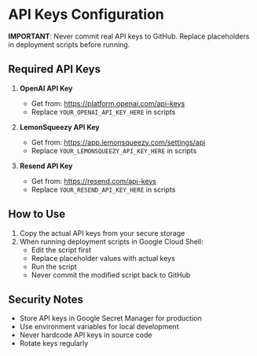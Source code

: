 # API Keys Configuration

**IMPORTANT**: Never commit real API keys to GitHub. Replace placeholders in deployment scripts before running.

## Required API Keys

1. **OpenAI API Key**
   - Get from: https://platform.openai.com/api-keys
   - Replace `YOUR_OPENAI_API_KEY_HERE` in scripts

2. **LemonSqueezy API Key**
   - Get from: https://app.lemonsqueezy.com/settings/api
   - Replace `YOUR_LEMONSQUEEZY_API_KEY_HERE` in scripts

3. **Resend API Key**
   - Get from: https://resend.com/api-keys
   - Replace `YOUR_RESEND_API_KEY_HERE` in scripts

## How to Use

1. Copy the actual API keys from your secure storage
2. When running deployment scripts in Google Cloud Shell:
   - Edit the script first
   - Replace placeholder values with actual keys
   - Run the script
   - Never commit the modified script back to GitHub

## Security Notes

- Store API keys in Google Secret Manager for production
- Use environment variables for local development
- Never hardcode API keys in source code
- Rotate keys regularly